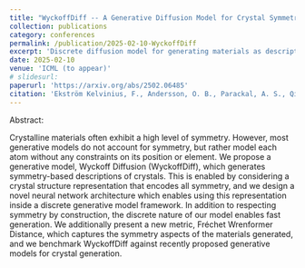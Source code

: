 ```yaml
---
title: "WyckoffDiff -- A Generative Diffusion Model for Crystal Symmetry"
collection: publications
category: conferences
permalink: /publication/2025-02-10-WyckoffDiff
excerpt: 'Discrete diffusion model for generating materials as descriptions of their symmetry properties'
date: 2025-02-10
venue: 'ICML (to appear)'
# slidesurl:
paperurl: 'https://arxiv.org/abs/2502.06485'
citation: 'Ekström Kelvinius, F., Andersson, O. B., Parackal, A. S., Qian, D., Armiento, R., & Lindsten, F. (2025). WyckoffDiff-A Generative Diffusion Model for Crystal Symmetry. International Conference on Machine Learning (to appear)'
---
```


Abstract:

Crystalline materials often exhibit a high level of symmetry. However, most generative models do not account for symmetry, but rather model each atom without any constraints on its position or element. We propose a generative model, Wyckoff Diffusion (WyckoffDiff), which generates symmetry-based descriptions of crystals. This is enabled by considering a crystal structure representation that encodes all symmetry, and we design a novel neural network architecture which enables using this representation inside a discrete generative model framework. In addition to respecting symmetry by construction, the discrete nature of our model enables fast generation. We additionally present a new metric, Fréchet Wrenformer Distance, which captures the symmetry aspects of the materials generated, and we benchmark WyckoffDiff against recently proposed generative models for crystal generation.